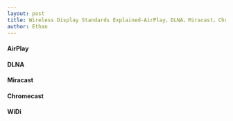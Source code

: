 ```yaml
---
layout: post
title: Wireless Display Standards Explained-AirPlay，DLNA，Miracast，Chromecast, WiDi, etc
author: Ethan
---
```


#### AirPlay 

#### DLNA 

#### Miracast 

#### Chromecast

#### WiDi